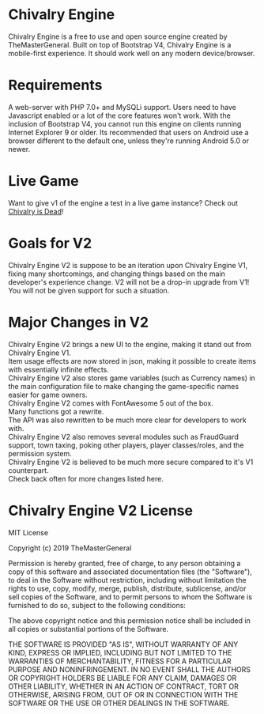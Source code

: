 # Chivalry Engine
Chivalry Engine is a free to use and open source engine created by TheMasterGeneral. Built on top of Bootstrap V4, Chivalry Engine is a mobile-first experience. It should work well on any modern device/browser.

# Requirements
A web-server with PHP 7.0+ and MySQLi support. Users need to have Javascript enabled or a lot of the core features won't work. With the inclusion of Bootstrap V4, you cannot run this engine on clients running Internet Explorer 9 or older. Its recommended that users on Android use a browser different to the default one, unless they're running Android 5.0 or newer. 
  
# Live Game
Want to give v1 of the engine a test in a live game instance? Check out [Chivalry is Dead](https://chivalryisdeadgame.com)!
 
# Goals for V2
Chivalry Engine V2 is suppose to be an iteration upon Chivalry Engine V1, fixing many shortcomings, and changing things based on the main developer's experience change. V2 will not be a drop-in upgrade from V1! You will not be given support for such a situation.

# Major Changes in V2
Chivalry Engine V2 brings a new UI to the engine, making it stand out from Chivalry Engine V1.  
Item usage effects are now stored in json, making it possible to create items with essentially infinite effects.  
Chivalry Engine V2 also stores game variables (such as Currency names) in the main configuration file to make changing the game-specific names easier for game owners.  
Chivalry Engine V2 comes with FontAwesome 5 out of the box.  
Many functions got a rewrite.  
The API was also rewritten to be much more clear for developers to work with.  
Chivalry Engine V2 also removes several modules such as FraudGuard support, town taxing, poking other players, player classes/roles, and the permission system.  
Chivalry Engine V2 is believed to be much more secure compared to it's V1 counterpart.  
Check back often for more changes listed here. 

# Chivalry Engine V2 License
MIT License

Copyright (c) 2019 TheMasterGeneral

Permission is hereby granted, free of charge, to any person obtaining a copy
of this software and associated documentation files (the "Software"), to deal
in the Software without restriction, including without limitation the rights
to use, copy, modify, merge, publish, distribute, sublicense, and/or sell
copies of the Software, and to permit persons to whom the Software is
furnished to do so, subject to the following conditions:

The above copyright notice and this permission notice shall be included in all
copies or substantial portions of the Software.

THE SOFTWARE IS PROVIDED "AS IS", WITHOUT WARRANTY OF ANY KIND, EXPRESS OR
IMPLIED, INCLUDING BUT NOT LIMITED TO THE WARRANTIES OF MERCHANTABILITY,
FITNESS FOR A PARTICULAR PURPOSE AND NONINFRINGEMENT. IN NO EVENT SHALL THE
AUTHORS OR COPYRIGHT HOLDERS BE LIABLE FOR ANY CLAIM, DAMAGES OR OTHER
LIABILITY, WHETHER IN AN ACTION OF CONTRACT, TORT OR OTHERWISE, ARISING FROM,
OUT OF OR IN CONNECTION WITH THE SOFTWARE OR THE USE OR OTHER DEALINGS IN THE
SOFTWARE.
